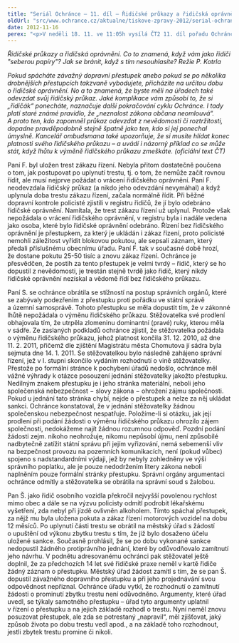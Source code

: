 ```yaml
---
title: "Seriál Ochránce – 11. díl – Řidičské průkazy a řidičská oprávnění"
oldUrl: "src/www.ochrance.cz/aktualne/tiskove-zpravy-2012/serial-ochrance-11-dil-ridicske-prukazy-a-ridicska-opravneni"
date: 2012-11-16
perex: "<p>V neděli 18. 11. ve 11:05h vysílá ČT2 11. díl pořadu Ochránce, tentokrát o problémech souvisejících s řidičskými průkazy a řidičským oprávněním. Reprízu dílu uvidíte na ČT2 v úterý 20. 11. v 9:00h.</p>"
---
```


<!-- imported from the old website -->

<p><em>Řidičské průkazy a řidičská oprávnění. Co to znamená, když vám jako řidiči &quot;seberou papíry&quot;? Jak se bránit, když s tím nesouhlasíte? Režie P. Kotrla</em></p><p><em>Pokud spácháte závažný dopravní přestupek anebo pokud se po několika drobnějších přestupcích takzvaně vybodujete, přicházíte na určitou dobu o řidičské oprávnění. No a to znamená, že byste měli na úřadech také odevzdat svůj řidičský průkaz. Jaké komplikace vám způsobí to, že si „řidičák“ ponecháte, naznačuje další pokračování cyklu Ochránce. I tady platí staré známé pravidlo, že „neznalost zákona občana neomlouvá“. A proto ten, kdo zapomněl průkaz odevzdat z nevědomosti či roztržitosti, dopadne pravděpodobně stejně špatně jako ten, kdo si jej ponechal úmyslně. Kancelář ombudsmana také upozorňuje, že si musíte hlídat konec platnosti svého řidičského průkazu – a uvádí i názorný příklad co se může stát, když lhůtu k výměně řidičského průkazu zmeškáte. (oficiální text ČT)</em></p><p>Paní F. byl uložen trest zákazu řízení. Nebyla přitom dostatečně poučena o tom, jak postupovat po uplynutí trestu, tj. o tom, že nemůže začít rovnou řídit, ale musí nejprve požádat o vrácení řidičského oprávnění. Paní F. neodevzdala řidičský průkaz (a nikdo jeho odevzdání nevymáhal) a když uplynula doba trestu zákazu řízení, začala normálně řídit. Při běžné dopravní kontrole policisté zjistili v registru řidičů, že jí bylo odebráno řidičské oprávnění. Namítala, že trest zákazu řízení už uplynul. Protože však nepožádala o vrácení řidičského oprávnění, v registru byla i nadále vedena jako osoba, které bylo řidičské oprávnění odebráno. Řízení bez řidičského oprávnění je přestupkem, za který je ukládán i zákaz řízení, proto policisté nemohli záležitost vyřídit blokovou pokutou, ale sepsali záznam, který předali příslušnému obecnímu úřadu. Paní F. tak v současné době hrozí, že dostane pokutu 25-50 tisíc a znovu zákaz řízení. Ochránce je přesvědčen, že postih za tento přestupek je velmi tvrdý – řidič, který se ho dopustil z nevědomosti, je trestán stejně tvrdě jako řidič, který nikdy řidičské oprávnění nezískal a vědomě řídí bez řidičského průkazu.</p><p>Paní S. se ochránce obrátila se stížností na postup správních orgánů, které se zabývaly podezřením z přestupku proti pořádku ve státní správě a územní samosprávě. Tohoto přestupku se měla dopustit tím, že v zákonné lhůtě nepožádala o výměnu řidičského průkazu. Stěžovatelka své prodlení obhajovala tím, že utrpěla zlomeninu dominantní (pravé) ruky, kterou měla v sádře. Ze zaslaných podkladů ochránce zjistil, že stěžovatelka požádala o výměnu řidičského průkazu, jehož platnost končila 31. 12. 2010, až dne 11. 2. 2011, přičemž dle zjištění Magistrátu města Chomutova jí sádra byla sejmuta dne 14. 1. 2011. Se stěžovatelkou bylo následně zahájeno správní řízení, jež v I. stupni skončilo vydáním rozhodnutí o vině stěžovatelky. Přestože po formální stránce k pochybení úřadů nedošlo, ochránce měl vážné výhrady k otázce posouzení jednání stěžovatelky jakožto přestupku. Nedílným znakem přestupku je i jeho stránka materiální, neboli jeho společenská nebezpečnost − slovy zákona − ohrožení zájmu společnosti. Pokud u jednání tato stránka chybí, nejde o přestupek a nelze za něj ukládat sankci. Ochránce konstatoval, že v jednání stěžovatelky žádnou společenskou nebezpečnost nespatřuje. Položíme-li si otázku, jak její prodlení při podání žádosti o výměnu řidičského průkazu ohrozilo zájem společnosti, nedokážeme najít žádnou rozumnou odpověď. Pozdní podání žádosti zejm. nikoho neohrožuje, nikomu nepůsobí újmu, není způsobilé nadbytečně zatížit státní správu při jejím vyřizování, nemá sebemenší vliv na bezpečnost provozu na pozemních komunikacích, není (pokud vůbec) spojeno s nadstandardními výdaji, jež by nebyly zohledněny ve výši správního poplatku, ale je pouze nedodržením litery zákona neboli naplněním pouze formální stránky přestupku. Správní orgány argumentaci ochránce odmítly a stěžovatelka se obrátila na správní soud s žalobou.</p><p>Pan Š. jako řidič osobního vozidla překročil nejvyšší povolenou rychlost mimo obec a dále se na výzvu policisty odmítl podrobit lékařskému vyšetření, zda nebyl při jízdě ovlivněn alkoholem. Tímto spáchal přestupek, za nějž mu byla uložena pokuta a zákaz řízení motorových vozidel na dobu 12 měsíců. Po uplynutí části trestu se obrátil na městský úřad s žádostí o upuštění od výkonu zbytku trestu s tím, že již bylo dosaženo účelu uložené sankce. Současně prohlásil, že se po dobu vykonané sankce nedopustil žádného protiprávního jednání, které by odůvodňovalo zamítnutí jeho návrhu. V podnětu adresovanému ochránci pak stěžovatel ještě doplnil, že za předchozích 14 let své řidičské praxe neměl v kartě řidiče žádný záznam o přestupku. Městský úřad žádost zamítl s tím, že se pan Š. dopustil závažného dopravního přestupku a při jeho projednávání svou odpovědnost nepřiznal. Ochránce úřadu vytkl, že rozhodnutí o zamítnutí žádosti o prominutí zbytku trestu není odůvodněno. Argumenty, které úřad uvedl, se týkaly samotného přestupku – úřad tyto argumenty uplatnil v řízení o přestupku a na jejich základě rozhodl o trestu. Nyní neměl znovu posuzovat přestupek, ale zda se potrestaný „napravil“, měl zjišťovat, jaký způsob života po dobu trestu vedl apod., a na základě toho rozhodnout, jestli zbytek trestu promine či nikoli.</p>
